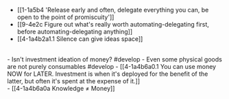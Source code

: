 - [[1-1a5b4 'Release early and often, delegate everything you can, be open to the point of promiscuity']]
- [[9-4e2c Figure out what's really worth automating-delegating first, before automating-delegating anything]]
- [[4-1a4b2a1.1 Silence can give ideas space]]
<br>
- Isn't investment ideation of money? #develop
  - Even some physical goods are not purely consumables #develop
    - [[4-1a4b6a0.1 You can use money NOW for LATER. Investment is when it's deployed for the benefit of the latter, but often it's spent at the expense of it.]]
<br>
- [[4-1a4b6a0a Knowledge ≠ Money]]
<br>
